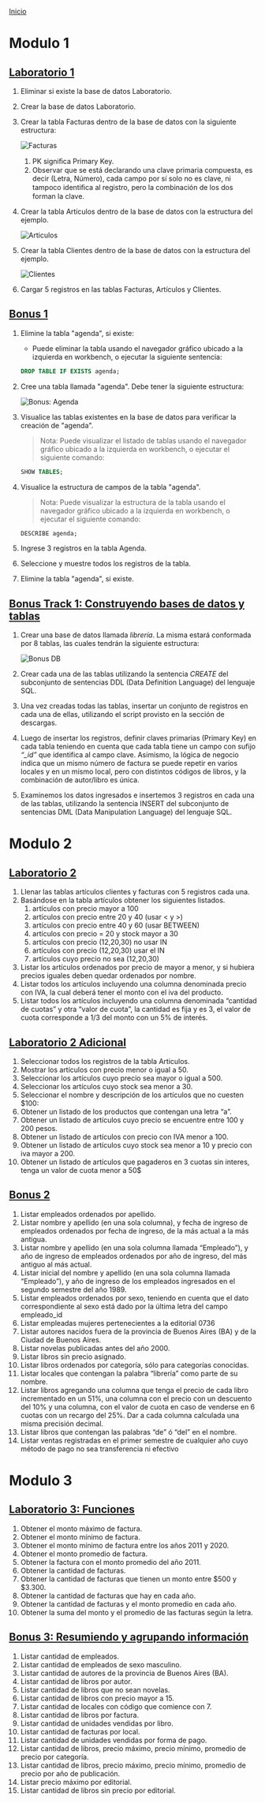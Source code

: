 [Inicio](../../README.md)
# Modulo 1
## [Laboratorio 1](1-laboratorio.sql)
1. Eliminar si existe la base de datos Laboratorio.
1. Crear la base de datos Laboratorio.
1. Crear la tabla Facturas dentro de la base de datos con la siguiente estructura:

    ![Facturas](../../img/facturas.png)
    1. PK signiﬁca Primary Key.
    1. Observar que se está declarando una clave primaria compuesta, es decir (Letra, Número), cada campo por sí solo no es clave, ni tampoco identiﬁca al registro, pero la combinación de los dos forman la clave.
1. Crear la tabla Artículos dentro de la base de datos con la estructura del ejemplo.

    ![Articulos](../../img/articulos.png)
1. Crear la tabla Clientes dentro de la base de datos con la estructura del ejemplo.

    ![Clientes](../../img/clientes.png)
1. Cargar 5 registros en las tablas Facturas, Artículos y Clientes.

## [Bonus 1](1-bonus.sql)
1. Elimine la tabla "agenda", si existe:
    * Puede eliminar la tabla usando el navegador gráfico ubicado a la izquierda en workbench, o ejecutar la siguiente sentencia:

    ```sql
    DROP TABLE IF EXISTS agenda;
    ```
1. Cree una tabla llamada "agenda". Debe tener la siguiente estructura:

    ![Bonus: Agenda](../../img/1-bonus-table.png)
1. Visualice las tablas existentes en la base de datos para verificar la creación de "agenda".

    > Nota: Puede visualizar el listado de tablas usando el navegador gráfico ubicado a la izquierda en workbench, o ejecutar el siguiente comando:

    ```sql
    SHOW TABLES;
    ```
1. Visualice la estructura de campos de la tabla "agenda".

    > Nota: Puede visualizar la estructura de la tabla usando el navegador gráfico ubicado a la izquierda en workbench, o ejecutar el siguiente comando:

    ```sql
    DESCRIBE agenda;
    ```
1. Ingrese 3 registros en la tabla Agenda.
1. Seleccione y muestre todos los registros de la tabla.
1. Elimine la tabla "agenda", si existe.

## [Bonus Track 1: Construyendo bases de datos y tablas](1-bonus-track.sql)
1. Crear una base de datos llamada _librería_. La misma estará conformada por 8 tablas, las cuales tendrán la siguiente estructura:

    ![Bonus DB](../../img/1-bonus-track-db.png)

1. Crear cada una de las tablas utilizando la sentencia _CREATE_ del subconjunto de sentencias DDL (Data Definition Language) del lenguaje SQL.
1. Una vez creadas todas las tablas, insertar un conjunto de registros en cada una de ellas, utilizando el script provisto en la sección de descargas.
1. Luego de insertar los registros, definir claves primarias (Primary Key) en cada tabla teniendo en cuenta que cada tabla tiene un campo con sufijo _“\_id”_ que identifica al campo clave. Asimismo, la lógica de negocio indica que un mismo número de factura se puede repetir en varios locales y en un mismo local, pero con distintos códigos de libros, y la combinación de autor/libro es única.
1. Examinemos los datos ingresados e insertemos 3 registros en cada una de las tablas, utilizando la sentencia INSERT del subconjunto de sentencias DML (Data Manipulation Language) del lenguaje SQL.

# Modulo 2
## [Laboratorio 2](2-laboratorio.sql)
1. Llenar las tablas artículos clientes y facturas con 5 registros cada una.
1. Basándose en la tabla artículos obtener los siguientes listados.
    1. artículos con precio mayor a 100
    1. artículos con precio entre 20 y 40 (usar < y >)
    1. artículos con precio entre 40 y 60 (usar BETWEEN)
    1. artículos con precio = 20 y stock mayor a 30
    1. artículos con precio (12,20,30) no usar IN
    1. artículos con precio (12,20,30) usar el IN
    1. artículos cuyo precio no sea (12,20,30)
1. Listar los artículos ordenados por precio de mayor a menor, y si hubiera precios iguales deben quedar ordenados por nombre.
1. Listar todos los artículos incluyendo una columna denominada precio con IVA, la cual deberá tener el monto con el iva del producto.
1. Listar todos los artículos incluyendo una columna denominada “cantidad de cuotas” y otra “valor de cuota”, la cantidad es fija y es 3, el valor de cuota corresponde a 1/3 del monto con un 5% de interés.
## [Laboratorio 2 Adicional](2-laboratorio-adicional.sql)
1. Seleccionar todos los registros de la tabla Articulos.
1. Mostrar los artículos con precio menor o igual a 50.
1. Seleccionar los artículos cuyo precio sea mayor o igual a 500.
1. Seleccionar los artículos cuyo stock sea menor a 30.
1. Seleccionar el nombre y descripción de los artículos que no cuesten $100:
1. Obtener un listado de los productos que contengan una letra “a”.
1. Obtener un listado de artículos cuyo precio se encuentre entre 100 y 200 pesos.
1. Obtener un listado de artículos con precio con IVA menor a 100.
1. Obtener un listado de artículos cuyo stock sea menor a 10 y precio con iva mayor a 200.
1. Obtener un listado de artículos que pagaderos en 3 cuotas sin interes, tenga un valor de cuota menor a 50$

## [Bonus 2](2-bonus.sql)
1. Listar empleados ordenados por apellido.
1. Listar nombre y apellido (en una sola columna), y fecha de ingreso de empleados ordenados por fecha de ingreso, de la más actual a la más antigua.
1. Listar nombre y apellido (en una sola columna llamada “Empleado”), y año de ingreso de empleados ordenados por año de ingreso, del más antiguo al más actual.
1. Listar inicial del nombre y apellido (en una sola columna llamada “Empleado”), y año de ingreso de los empleados ingresados en el segundo semestre del año 1989.
1. Listar empleados ordenados por sexo, teniendo en cuenta que el dato correspondiente al sexo está dado por la última letra del campo empleado_id
1. Listar empleadas mujeres pertenecientes a la editorial 0736
1. Listar autores nacidos fuera de la provincia de Buenos Aires (BA) y de la Ciudad de Buenos Aires.
1. Listar novelas publicadas antes del año 2000.
1. Listar libros sin precio asignado.
1. Listar libros ordenados por categoría, sólo para categorías conocidas.
1. Listar locales que contengan la palabra “librería” como parte de su nombre.
1. Listar libros agregando una columna que tenga el precio de cada libro incrementado en un 51%, una columna con el precio con un descuento del 10% y una columna, con el valor de cuota en caso de venderse en 6 cuotas con un recargo del 25%. Dar a cada columna calculada una misma precisión decimal.
1. Listar libros que contengan las palabras “de” ó “del” en el nombre.
1. Listar ventas registradas en el primer semestre de cualquier año cuyo método de pago no sea transferencia ni efectivo

# Modulo 3
## [Laboratorio 3: Funciones](3-laboratorio.sql)
1. Obtener el monto máximo de factura.
2. Obtener el monto mínimo de factura.
3. Obtener el monto mínimo de factura entre los años 2011 y 2020.
4. Obtener el monto promedio de factura.
5. Obtener la factura con el monto promedio del año 2011.
6. Obtener la cantidad de facturas.
7. Obtener la cantidad de facturas que tienen un monto entre $500 y $3.300.
8. Obtener la cantidad de facturas que hay en cada año.
9. Obtener la cantidad de facturas y el monto promedio en cada año.
10. Obtener la suma del monto y el promedio de las facturas según la letra.

## [Bonus 3: Resumiendo y agrupando información]()
1. Listar cantidad de empleados.
2. Listar cantidad de empleados de sexo masculino.
3. Listar cantidad de autores de la provincia de Buenos Aires (BA).
4. Listar cantidad de libros por autor.
5. Listar cantidad de libros que no sean novelas.
6. Listar cantidad de libros con precio mayor a 15.
7. Listar cantidad de locales con código que comience con 7.
8. Listar cantidad de libros por factura.
9. Listar cantidad de unidades vendidas por libro.
10. Listar cantidad de facturas por local.
11. Listar cantidad de unidades vendidas por forma de pago.
12. Listar cantidad de libros, precio máximo, precio mínimo, promedio de precio por categoría.
13. Listar cantidad de libros, precio máximo, precio mínimo, promedio de precio por año de publicación.
14. Listar precio máximo por editorial.
15. Listar cantidad de libros sin precio por editorial.